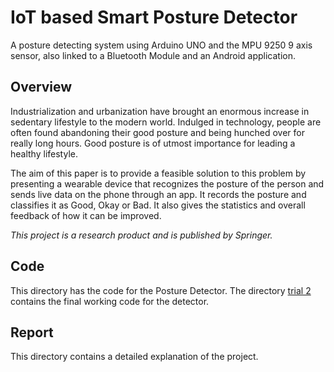 # IoT based Smart Posture Detector
A posture detecting system using Arduino UNO and the MPU 9250 9 axis sensor, also linked to a Bluetooth Module and an Android application.


## Overview

Industrialization and urbanization have brought an enormous increase in sedentary lifestyle to the modern world. Indulged in technology, people are often found abandoning their good posture and being hunched over for really long hours. Good posture is of utmost importance for leading a healthy lifestyle.

The aim of this paper is to provide a feasible solution to this problem by presenting a wearable device that recognizes the posture of the person and sends live data on the phone through an app. It records the posture and classifies it as Good, Okay or Bad. It also gives the statistics and overall feedback of how it can be improved.


*This project is a research product and is published by Springer.*

## Code

This directory has the code for the Posture Detector. The directory [trial 2](https://github.com/GreeshmaKaranth/PostureDetection/tree/master/Code/trial2) contains the final working code for the detector.

## Report

This directory contains a detailed explanation of the project.



